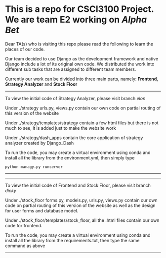 # This is a repo for CSCI3100 Project. We are team E2 working on *Alpha Bet*

Dear TA(s) who is visiting this repo please read the following to learn the places of our code.

Our team decided to use Django as the development framework and native Django include a lot of its original own code. We distributed the work into different sub tasks that are assigned to different team members.

Currently our work can be divided into three main parts, namely: **Frontend**, **Strategy Analyzer** and **Stock Floor**

---

To view the initial code of Strategy Analyzer, please visit branch *elon*

Under ./strategy urls.py, views.py contain our own code on partial routing of this version of the website

Under ./strategy/templates/strategy contain a few html files but there is not much to see, it is added just to make the website work

Under ./strategy/dash_apps contain the core application of strategy analyzer created by Django_Dash

To run the code, you may create a virtual environment using conda and install all the library from the environment.yml, then simply type

    python managy.py runserver

---



---

To view the initial code of Frontend and Stock Floor, please visit branch *dicky*

Under ./stock_floor forms.py, models.py, urls.py, views.py contain our own code on partial routing of this version of the website as well as the design for user forms and database model.

Under ./stock_floor/templates/stock_floor, all the .html files contain our own code for frontend.

To run the code, you may create a virtual environment using conda and install all the library from the requirements.txt, then type the same command as above

---


